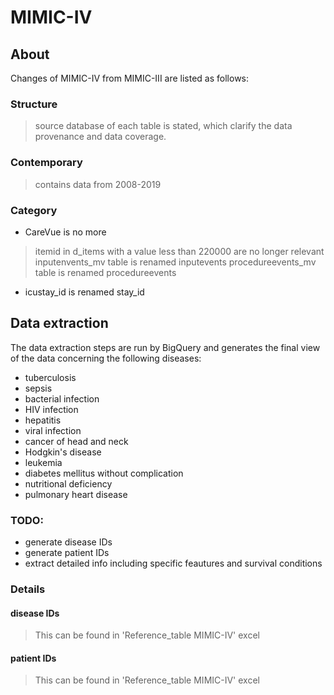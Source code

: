 # MIMIC-IV
## About
Changes of MIMIC-IV from MIMIC-III are listed as follows:
### Structure
>source database of each table is stated, which clarify the data provenance and data coverage.
### Contemporary
>contains data from 2008-2019
### Category
* CareVue is no more
>itemid in d_items with a value less than 220000 are no longer relevant
>inputenvents_mv table is renamed inputevents
>procedureevents_mv table is renamed procedureevents
* icustay_id is renamed stay_id



## Data extraction
The data extraction steps are run by BigQuery and generates the final view of the data concerning the following diseases:
* tuberculosis
* sepsis
* bacterial infection
* HIV infection
* hepatitis
* viral infection
* cancer of head and neck
* Hodgkin's disease
* leukemia
* diabetes mellitus without complication
* nutritional deficiency
* pulmonary heart disease 

### TODO:
* generate disease IDs
* generate patient IDs
* extract detailed info including specific feautures and survival conditions

### Details
#### disease IDs
>This can be found in 'Reference_table MIMIC-IV' excel

#### patient IDs
>This can be found in 'Reference_table MIMIC-IV' excel
